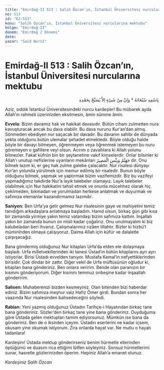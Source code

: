 ```yaml
---
title: "Emirdağ-II 513 : Salih Özcan’ın, İstanbul Üniversitesi nurcularına mektubu"
no: 513
id: "E2-513"
konu: "Salih Özcan’ın, İstanbul Üniversitesi nurcularına mektubu"
bolge: "Emirdağ-II"
donem: "Emirdağ 2 Dönemi"
date: 
yazar: "Said Nursî"
---
```


# Emirdağ-II 513 : Salih Özcan’ın, İstanbul Üniversitesi nurcularına mektubu

<p class="arabic" dir="rtl" title="Meal: “Subhân Allah’ın adıyla” * “Hiçbir şey yoktur ki O'nu hamd ile tesbih etmesin” [İsrâ 17:44]">بِاسْمِهِ سُبْحَانَهُ * وَاِنْ مِنْ شَىْءٍ اِلاَّ يُسَبِّحُ بِحَمْدِهِ</p>

Aziz, sıddık İstanbul Üniversitesindeki nurcu kardeşler! Bu mübarek ayda Allah’ın rahmeti üzerinizden eksilmesin, âmin sümme âmin.

**Evvela:** Bizim davamız hak ve hakikat davasıdır. Bütün cihanı zulmetten nura kavuşturacak ancak bu dava olabilir. Bu dava nurunu Kur’an’dan almış. Sönmeden ebediyen nur saçacak bir davadır. Bu davanın sahibi de dünyada yekta olduğunu bütün ulemalar şehadet etmektedir. Böyle olduğu halde böyle bir davayı bilmeyen, öğrenmeyen veya öğrenmek istemeyen bu nuru göremeyen o gafillere veyl olsun. Acırım o zavallılara ki Allah yolunu bilmezler. Fakat küfrün bin bir şeytanetine vakıf kimselerdir. Onlar bilsinler ki Allah’ı unutup nefislerine uyanların mekânları <span class="arabic" dir="rtl" title="Meal: “Çok kötü bir dönüş yeri olan Cehennem”">جَهَنَّمُ وَبِئْسَ الْمَصِيرُ</span> dir. Onu bilmek lazım ki, er geç hak zulme galebe çalacaktır. Nur risalesi dünyayı Kur’an yolunda yürütmek için memur edilmiş bir risaledir. Bunun böyle olduğunu bilmek, yapmak ve yaptırmak bizim vazifemizdir. Biz bu vazifeyi yapmadığımız takdirde Nur’a layık talebeler olamayız. Layık talebeler olabilmek için Nur hakikatini tahsil etmek ve onunla mücehhez olarak hiç çekilmeden, bıkmadan ve yorulmadan herkese anlatmak ve duyurmak ve safımıza elemanlar kazandırmamız lazımdır.

**Saniyen:** Ben Urfa’ya gelir gelmez Nur risalesinin gaye ve mahiyetini temiz tanıdığım arkadaşlara anlatmaya başladım. Hamd olsun, birkaç gün gibi kısa bir zamanda yirmiye yakın temiz vatandaşı bizim safımıza kattım. İnşallah yakın bir zamanda bunun on misli kadar çoğalırız. Onu unutmayalım ki biz kalubeladan beri ihvanız. Çalışmalarımız rızâen lillahtır. Bizler ki hizbü’l müminînden olmaya çalışıyoruz. Daima Allah için küfür ve dalaletle çarpışacağız.

Bana göndermiş olduğunuz Nur kitapları Urfa’da elden ele dolaşmaya başladı. Urfa milletvekillerinden iki tanesi Üstad’ın bütün kitaplarını ayrı ayrı istiyorlar. Birisi Üstadı evvelden tanıyor. Mustafa Kemal’in nefyettiklerinden birisidir. Çok dindar bir zattır. Diğer vekil de Urfa müftüsünün oğludur ki, kitapları bana gönderiniz. Ben onlara veririm. Bende olan paranızın bir kısmını gönderiyorum. Diğer kısmını temmuz onbeşine kadar inşaallah gönderirim.

**Salisen:** Muhaberenizi bizden kesmeyiniz. Olan bitenden bizi haberdar ediniz. Bizim safımıza meşhur vaiz Hafız Ömer girdi. Bundan sonra her vaazında Nur risalesinden bahsedeceğini söyledi.

**Rabian:** Yeni yazmış olduğunuz Üstadın Tarihçe-i Hayatından birkaç tane bana gönderiniz. Sözler’den birkaç tane yine bana gönderiniz. Duyduğuma göre Üstada gelen mektupları tamim ediyorsunuz. Mümkün ise bana da gönderiniz. Ben de o iksirden içeyim. Üstadın eserlerini ne kadar içsem, okusam yine okumak istiyorum. Zira onlarda hayat var. Ne mutlu o hayatı tadanlara!

Kardeşim! Üstada mektup gönderirseniz benim hürmetle ellerinden öptüğümü ve duasını rica ettiğimi lütfen söyleyiniz. Sonsuz hürmetlerimi sunar, hasretle gözlerinizden öperim. Hepiniz Allah’a emanet olunuz.

*Kardeşiniz*
*Salih Özcan*
